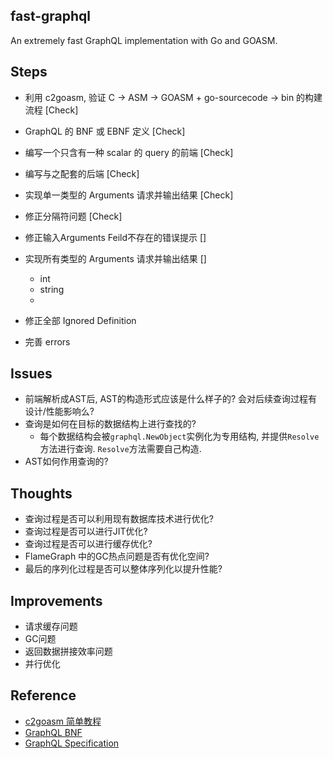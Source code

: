 fast-graphql
------------

An extremely fast GraphQL implementation with Go and GOASM.


Steps
-----

- 利用 c2goasm, 验证 C -> ASM -> GOASM + go-sourcecode -> bin 的构建流程 [Check]
- GraphQL 的 BNF 或 EBNF 定义 [Check]
- 编写一个只含有一种 scalar 的 query 的前端 [Check]
- 编写与之配套的后端 [Check]
- 实现单一类型的 Arguments 请求并输出结果 [Check]
- 修正分隔符问题 [Check]
- 修正输入Arguments Feild不存在的错误提示 []
- 实现所有类型的 Arguments 请求并输出结果 []
    - int
    - string
    - 

- 修正全部 Ignored Definition
- 完善 errors




Issues 
-----------------

- 前端解析成AST后, AST的构造形式应该是什么样子的? 会对后续查询过程有设计/性能影响么?
- 查询是如何在目标的数据结构上进行查找的?
    - 每个数据结构会被```graphql.NewObject```实例化为专用结构, 并提供```Resolve```方法进行查询. ```Resolve```方法需要自己构造.
- AST如何作用查询的?

Thoughts
--------

- 查询过程是否可以利用现有数据库技术进行优化?
- 查询过程是否可以进行JIT优化?
- 查询过程是否可以进行缓存优化?
- FlameGraph 中的GC热点问题是否有优化空间?
- 最后的序列化过程是否可以整体序列化以提升性能?


Improvements
------------
- 请求缓存问题
- GC问题
- 返回数据拼接效率问题
- 并行优化



Reference
---------

- [c2goasm 简单教程](./DOCUMENTS/c2goasm-usage.md)
- [GraphQL BNF](./DOCUMENTS/graphql.bnf)
- [GraphQL Specification](https://github.com/graphql/graphql-spec)